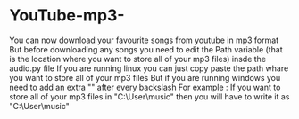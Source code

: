 # YouTube-mp3-
You can now download your favourite songs from youtube in mp3 format
</br>
But before downloading any songs you need to edit the Path variable (that is the location where you want to store all of your mp3 files) insde the audio.py file
If you are running linux you can just copy paste the path whare you want to store all of your mp3 files
But if you are running windows you need to add an extra "\" after every backslash
For example :
If you want to store all of your mp3 files in "C:\User\music"
then you will have to write it as "C:\\User\\music"
